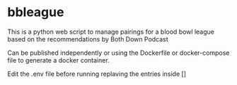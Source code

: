 # bbleague
This is a python web script to manage pairings for a blood bowl league based on the recommendations by Both Down Podcast

Can be published independently or using the Dockerfile or docker-compose file to generate a docker container. 

Edit the .env file before running replaving the entries inside []


